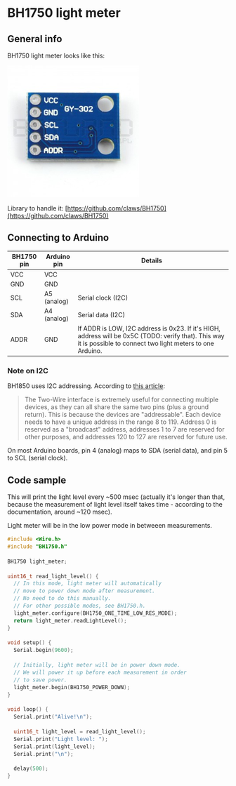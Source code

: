 # BH1750 light meter

## General info

BH1750 light meter looks like this:

![BH1750 light meter](./bh1750.jpg)

Library to handle it: [https://github.com/claws/BH1750](https://github.com/claws/BH1750)

## Connecting to Arduino

| BH1750 pin | Arduino pin | Details |
|------------|-------------|---------|
| VCC        | VCC         |         |
| GND        | GND         |         |
| SCL        | A5 (analog) | Serial clock (I2C) |
| SDA        | A4 (analog) | Serial data (I2C) |
| ADDR       | GND         | If ADDR is LOW, I2C address is 0x23. If it's HIGH, address will be 0x5C (TODO: verify that). This way it is possible to connect two light meters to one Arduino. |

### Note on I2C

BH1850 uses I2C addressing. According to [this article](http://www.gammon.com.au/i2c):

> The Two-Wire interface is extremely useful for connecting multiple devices,
> as they can all share the same two pins (plus a ground return). This is because
> the devices are "addressable". Each device needs to have a unique address
> in the range 8 to 119. Address 0 is reserved as a "broadcast" address,
> addresses 1 to 7 are reserved for other purposes, and addresses 120 to 127
> are reserved for future use.

On most Arduino boards, pin 4 (analog) maps to SDA (serial data), and pin 5 to SCL (serial clock).


## Code sample

This will print the light level every ~500 msec (actually it's longer than that,
because the measurement of light level itself takes time - according to the
documentation, around ~120 msec).

Light meter will be in the low power mode in betweeen measurements.

```c
#include <Wire.h>
#include "BH1750.h"

BH1750 light_meter;

uint16_t read_light_level() {
  // In this mode, light meter will automatically
  // move to power down mode after measurement.
  // No need to do this manually.
  // For other possible modes, see BH1750.h.
  light_meter.configure(BH1750_ONE_TIME_LOW_RES_MODE);
  return light_meter.readLightLevel();
}

void setup() {
  Serial.begin(9600);

  // Initially, light meter will be in power down mode.
  // We will power it up before each measurement in order
  // to save power.
  light_meter.begin(BH1750_POWER_DOWN);
}

void loop() {
  Serial.print("Alive!\n");

  uint16_t light_level = read_light_level();
  Serial.print("Light level: ");
  Serial.print(light_level);
  Serial.print("\n");

  delay(500);
}

```
